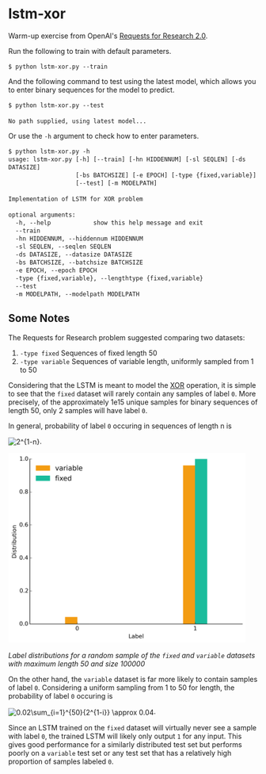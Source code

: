 # lstm-xor

Warm-up exercise from OpenAI's [Requests for Research 2.0](https://blog.openai.com/requests-for-research-2/).

Run the following to train with default parameters.

```
$ python lstm-xor.py --train
```

And the following command to test using the latest model, which allows you to enter binary sequences for the model to predict.

```
$ python lstm-xor.py --test

No path supplied, using latest model...

```

Or use the `-h` argument to check how to enter parameters.

```
$ python lstm-xor.py -h
usage: lstm-xor.py [-h] [--train] [-hn HIDDENNUM] [-sl SEQLEN] [-ds DATASIZE]
                   [-bs BATCHSIZE] [-e EPOCH] [-type {fixed,variable}]
                   [--test] [-m MODELPATH]

Implementation of LSTM for XOR problem

optional arguments:
  -h, --help            show this help message and exit
  --train
  -hn HIDDENNUM, --hiddennum HIDDENNUM
  -sl SEQLEN, --seqlen SEQLEN
  -ds DATASIZE, --datasize DATASIZE
  -bs BATCHSIZE, --batchsize BATCHSIZE
  -e EPOCH, --epoch EPOCH
  -type {fixed,variable}, --lengthtype {fixed,variable}
  --test
  -m MODELPATH, --modelpath MODELPATH
```

## Some Notes

The Requests for Research problem suggested comparing two datasets:

1. `-type fixed` Sequences of fixed length 50 
2. `-type variable` Sequences of variable length, uniformly sampled from 1 to 50

Considering that the LSTM is meant to model the [XOR](https://en.wikipedia.org/wiki/XOR_gate) operation, it is simple to see that the `fixed` dataset will rarely contain any samples of label `0`. More precisely, of the approximately 1e15 unique samples for binary sequences of length 50, only 2 samples will have label `0`. 

In general, probability of label `0` occuring in sequences of length n is 

<img src="http://www.sciweavers.org/tex2img.php?eq=2%5E%7B1-n%7D&bc=White&fc=Black&im=jpg&fs=12&ff=modern&edit=0" align="center" border="0" alt="2^{1-n}" width="35" height="17" />.

<img src="https://raw.githubusercontent.com/greentfrapp/claptrap/master/lstm-xor/images/label_dist.png" alt="Distribution of labels in the two datasets" width="480px" height="whatever">

*Label distributions for a random sample of the `fixed` and `variable` datasets with maximum length 50 and size 100000*

On the other hand, the `variable` dataset is far more likely to contain samples of label `0`. Considering a uniform sampling from 1 to 50 for length, the probability of label `0` occuring is 

<img src="http://www.sciweavers.org/tex2img.php?eq=%200.02%5Csum_%7Bi%3D1%7D%5E%7B50%7D%7B2%5E%7B1-i%7D%7D%20%5Capprox%200.04&bc=White&fc=Black&im=jpg&fs=12&ff=modern&edit=0" align="center" border="0" alt=" 0.02\sum_{i=1}^{50}{2^{1-i}} \approx 0.04" width="162" height="53" />.

Since an LSTM trained on the `fixed` dataset will virtually never see a sample with label `0`, the trained LSTM will likely only output `1` for any input. This gives good performance for a similarly distributed test set but performs poorly on a `variable` test set or any test set that has a relatively high proportion of samples labeled `0`. 